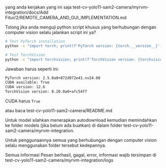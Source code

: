 yang anda kerjakan yang ini saja test-cv-yolo11-sam2-camera/myrvm-integration/docs/Add Fitur/2/REMOTE_CAMERA_AND_GUI_IMPLEMENTATION.md

Tolong jika anda menguji python script khusus yang berhubungan dengan computer vision selalu jalankan script ini ya?
```bash
# Test PyTorch installation
python -c "import torch; print(f'PyTorch version: {torch.__version__}'); print(f'CUDA available: {torch.cuda.is_available()}'); print(f'CUDA version: {torch.version.cuda}')"

# Test TorchVision
python -c "import torchvision; print(f'TorchVision version: {torchvision.__version__}')"
```
Jawaban harus seperti ini:
```bash
PyTorch version: 2.5.0a0+872d972e41.nv24.08
CUDA available: True
CUDA version: 12.6
TorchVision version: 0.20.0a0+afc54f7
```
CUDA harus ``True``

atau baca test-cv-yolo11-sam2-camera/README.md

Untuk model silahkan menerapkan autodownload kemudian memindahkan ke folder models (jika belum ada buatkan) di dalam folder test-cv-yolo11-sam2-camera/myrvm-integration.

Untuk penggunaannya semua yang berhubungan dengan computer vision selalu menggunakan folder tersebut kedepannya.

Semua Informasi Pesan berhasil, gagal, error, informasi wajib tersimpan di test-cv-yolo11-sam2-camera/myrvm-integration/logs